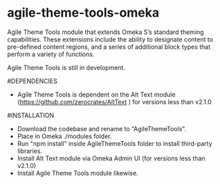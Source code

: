 # agile-theme-tools-omeka
Agile Theme Tools module that extends Omeka S’s standard theming capabilities. These extensions include the ability to designate content to pre-defined content regions, and a series of additional block types that perform a variety of functions.

Agile Theme Tools is still in development.

#DEPENDENCIES
* Agile Theme Tools is dependent on the Alt Text module (https://github.com/zerocrates/AltText ) for versions less than v2.1.0

#INSTALLATION
* Download the codebase and rename to “AgileThemeTools".
* Place in Omeka ./modules folder.
* Run "npm install" inside AgileThemeTools folder to install third-party libraries.
* Install Alt Text module via Omeka Admin UI (for versions less than v2.1.0)
* Install Agile Theme Tools module likewise.
